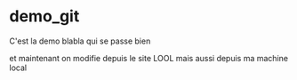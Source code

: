 # demo_git
C'est la demo blabla qui se passe bien

et maintenant on modifie depuis le site LOOL
mais aussi depuis ma machine local